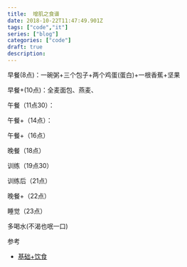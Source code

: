 ```yaml
---
title:  增肌之食谱
date: 2018-10-22T11:47:49.901Z
tags: ["code","it"]
series: ["blog"]
categories: ["code"]
draft: true
description:
---
```


早餐(8点)：一碗粥+三个包子+两个鸡蛋(蛋白)+一根香蕉+坚果

早餐+(10点)：全麦面包、燕麦、

午餐（11点30）：

午餐+（14点）：

午餐+（16点）

晚餐（18点）

训练（19点30）

训练后（21点）

晚餐+（22点）

睡觉（23点）

多喝水(不渴也呡一口)


参考
- [基础+饮食](https://mp.weixin.qq.com/s/X6RS0tihTxPHw6NvugEmRg)